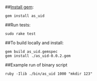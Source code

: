 ##[Install gem](https://rubygems.org/gems/as_uid):
```
gem install as_uid
```

##Run tests:
```
sudo rake test
```

##To build locally and install:
```
gem build as_uid.gemspec
gem install ./as_uid-0.0.2.gem
```

##Example run of binary script
```
ruby -Ilib ./bin/as_uid 1000 "mkdir 123"
```
